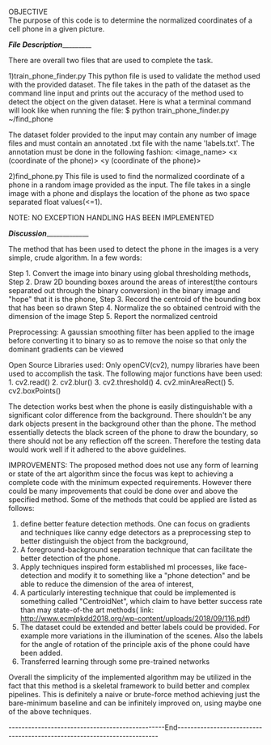 OBJECTIVE	
The purpose of this code is to determine the normalized coordinates of a cell phone
in a given picture. 

_____________________________File Description______________________________________

There are overall two files that are used to complete the task.

1)train_phone_finder.py 
  This python file is used to validate the method used with the provided dataset. The 
  file takes in the path of the dataset as the command line input and prints out the
  accuracy of the method used to detect the object on the given dataset.
  Here is what a terminal command will look like when running the file:
            $ python train_phone_finder.py ~/find_phone 

 
  The dataset folder provided to the input may contain any number of image files and must 
  contain an annotated .txt file with the name 'labels.txt'. The annotation must be done in
  the following fashion:
      <image_name> <x​ (coordinate of the phone)> ​<y​ (coordinate of the phone)>

2)find_phone.py
  This file is used to find the normalized coordinate of a phone in a random image
  provided as the input. The file takes in a single image with a phone and displays the 
  location of the phone as two space separated float values(<=1).

NOTE: NO EXCEPTION HANDLING HAS BEEN IMPLEMENTED

_______________________________Discussion____________________________________________

The method that has been used to detect the phone in the images is a very simple, crude 
algorithm. In a few words:

Step 1. Convert the image into binary using global thresholding methods,
Step 2. Draw 2D bounding boxes around the areas of interest(the contours separated out through 
        the binary conversion) in the binary image and "hope" that it is the phone,
Step 3. Record the centroid of the bounding box that has been so drawn
Step 4. Normalize the so obtained centroid with the dimension of the image
Step 5. Report the normalized centroid

Preprocessing: A gaussian smoothing filter has been applied to the image before converting it to
       binary so as to remove the noise so that only the dominant gradients can be viewed

Open Source Libraries used:
   Only openCV(cv2), numpy libraries have been used to accomplish the task. The following major
   functions have been used:
    1. cv2.read()
    2. cv2.blur()
    3. cv2.threshold()
    4. cv2.minAreaRect()
    5. cv2.boxPoints()

The detection works best when the phone is easily distinguishable with a significant color difference
from the background. There shouldn't be any dark objects present in the background other than the phone. 
The method essentially detects the black screen of the phone to draw the boundary, so there should not be 
any reflection off the screen. Therefore the testing data would work well if it adhered to the above 
guidelines.

IMPROVEMENTS: 
The proposed method does not use any form of learning or state of the art algorithm 
since the focus was kept to achieving a complete code with the minimum expected requirements. 
However there could be many improvements that could be done over and above the specified method. Some of 
the methods that could be applied are listed as follows:

1) define better feature detection methods. One can focus on gradients and techniques like canny edge detectors
 as a preprocessing step to better distinguish the object from  the background,
2) A foreground-background separation technique that can facilitate the better detection of the phone.
3) Apply techniques inspired form established ml processes, like face-detection and  modify it to something like a
  "phone detection" and be able to reduce the dimension of the area of interest,
4) A particularly interesting technique that could be implemented is something called "CentroidNet", which claim to have 
   better success rate than may state-of-the art methods( link: http://www.ecmlpkdd2018.org/wp-content/uploads/2018/09/116.pdf)
5) The dataset could be extended and better labels could be provided. For example more variations in the illumination of
  the scenes. Also the labels for the angle of rotation of the principle axis of the phone could have been added.
6) Transferred learning through some pre-trained networks 

Overall the simplicity of the implemented algorithm may be utilized in the fact that this method is a skeletal 
framework to build better and complex pipelines. This is definitely a naive or brute-force method achieving just the 
bare-minimum baseline and can be infinitely improved on, using maybe one of the above techniques. 


------------------------------------------------End------------------------------------------------------------------------



